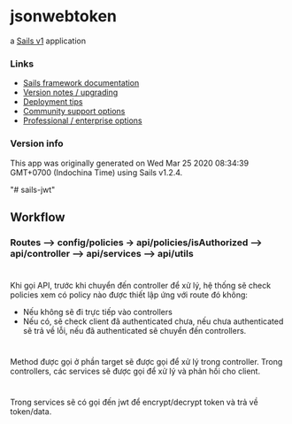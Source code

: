 # jsonwebtoken

a [Sails v1](https://sailsjs.com) application


### Links

+ [Sails framework documentation](https://sailsjs.com/get-started)
+ [Version notes / upgrading](https://sailsjs.com/documentation/upgrading)
+ [Deployment tips](https://sailsjs.com/documentation/concepts/deployment)
+ [Community support options](https://sailsjs.com/support)
+ [Professional / enterprise options](https://sailsjs.com/enterprise)


### Version info

This app was originally generated on Wed Mar 25 2020 08:34:39 GMT+0700 (Indochina Time) using Sails v1.2.4.

<!-- Internally, Sails used [`sails-generate@1.16.13`](https://github.com/balderdashy/sails-generate/tree/v1.16.13/lib/core-generators/new). -->



<!--
Note:  Generators are usually run using the globally-installed `sails` CLI (command-line interface).  This CLI version is _environment-specific_ rather than app-specific, thus over time, as a project's dependencies are upgraded or the project is worked on by different developers on different computers using different versions of Node.js, the Sails dependency in its package.json file may differ from the globally-installed Sails CLI release it was originally generated with.  (Be sure to always check out the relevant [upgrading guides](https://sailsjs.com/upgrading) before upgrading the version of Sails used by your app.  If you're stuck, [get help here](https://sailsjs.com/support).)
-->

"# sails-jwt" 

## Workflow
### Routes --> config/policies -> api/policies/isAuthorized --> api/controller --> api/services --> api/utils
#
Khi gọi API, trước khi chuyển đến controller để xử lý, hệ thống sẽ check policies xem có policy nào được thiết lập ứng với route đó không:
+ Nếu không sẽ đi trực tiếp vào controllers
+ Nếu có, sẽ check client đã authenticated chưa, nếu chưa authenticated sẽ trả về lỗi, nếu đã authenticated sẽ chuyển đến controllers.
#
Method được gọi ở phần target sẽ được gọi để xử lý trong controller. Trong controllers, các services sẽ được gọi để xử lý và phản hồi cho client.
#
Trong services sẽ có gọi đến jwt để encrypt/decrypt token và trả về token/data.
